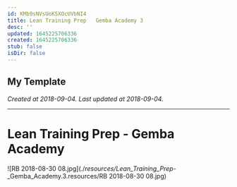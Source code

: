 ```yaml
---
id: KMb9sNVsUoK5XOcUVbNI4
title: Lean Training Prep   Gemba Academy 3
desc: ''
updated: 1645225706336
created: 1645225706336
stub: false
isDir: false
---
```

My Template
---

_Created at 2018-09-04._
_Last updated at 2018-09-04._




---

# Lean Training Prep - Gemba Academy


![RB 2018-08-30 08.jpg](./_resources/Lean_Training_Prep_-_Gemba_Academy.3.resources/RB 2018-08-30 08.jpg)

